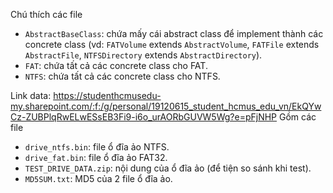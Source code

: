Chú thích các file 
- `AbstractBaseClass`: chứa mấy cái abstract class để implement thành các concrete class (vd: `FATVolume` extends `AbstractVolume`, `FATFile` extends `AbstractFile`, `NTFSDirectory` extends `AbstractDirectory`).
- `FAT`: chứa tất cả các concrete class cho FAT. 
- `NTFS`: chứa tất cả các concrete class cho NTFS.

Link data: https://studenthcmusedu-my.sharepoint.com/:f:/g/personal/19120615_student_hcmus_edu_vn/EkQYwCz-ZUBPlqRwELwESsEB3Fi9-i6o_urAORbGUVW5Wg?e=pFjNHP
Gồm các file
- `drive_ntfs.bin`: file ổ đĩa ảo NTFS.
- `drive_fat.bin`: file ổ đĩa ảo FAT32.
- `TEST_DRIVE_DATA.zip`: nội dung của ổ đĩa ảo (để tiện so sánh khi test).
- `MD5SUM.txt`: MD5 của 2 file ổ đĩa ảo.
